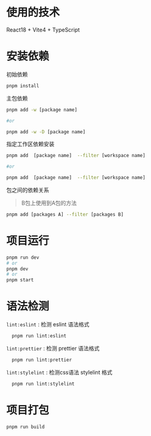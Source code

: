 # 使用的技术

React18 + Vite4 + TypeScript

# 安装依赖

初始依赖

```bash
pnpm install
```

主包依赖

```bash
pnpm add -w [package name]

#or

pnpm add -w -D [package name]
```

指定工作区依赖安装

```bash
pnpm add  [package name]  --filter [workspace name]

#or

pnpm add  [package name]  --filter [workspace name]
```

包之间的依赖关系

> B包上使用到A包的方法

```bash
pnpm add [packages A] --filter [packages B]

```

# 项目运行

```bash
pnpm run dev
# or
pnpm dev
# or
pnpm start
```

# 语法检测

`lint:eslint` : 检测 eslint 语法格式

```bash
  pnpm run lint:eslint
```

`lint:prettier` : 检测 prettier 语法格式

```bash
  pnpm run lint:prettier
```

`lint:stylelint` : 检测css语法 stylelint 格式

```bash
  pnpm run lint:stylelint
```

# 项目打包

```bash
pnpm run build
```
